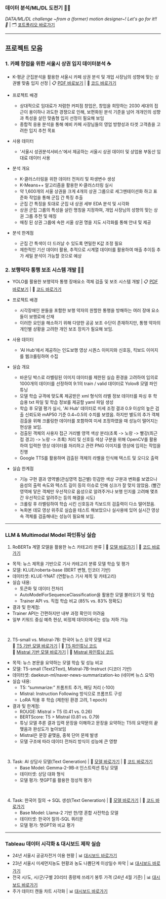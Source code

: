 ### 데이터 분석/ML/DL 도전기 👀💪 ###
*DATA/ML/DL challenge ~from a (former) motion designer~! Let's go for it!! 🚀* | 🗂️ [포트폴리오 바로가기](https://drive.google.com/file/d/1uE1UfkVBS8lrs2B1hkHzE9awkEiUAHpT/view?usp=drive_link)

---

## 프로젝트 모음 ##
### 1. 카페 창업을 위한 서울시 상권 입지 데이터분석 ☕️
- K-평균 군집분석을 활용한 서울시 카페 상권 분석 및 개업 사장님의 성향에 맞는 상권별 맞춤 입지 선정 | 📋 [PDF 바로보기](https://drive.google.com/file/d/1gEZTkoLJ_RqKsEN-mNNG49LKF7zvd6w-/view?usp=drive_link) | 📝 [코드 바로가기](https://github.com/edgeun/portfolio-24-25/tree/main/Python/Team_Project/Cafe_Commercial_Area)
- 프로젝트 배경
  - 상대적으로 임대료가 저렴한 커피점 창업은, 창업을 희망하는 2030 세대의 접근이 용이하나 과도한 경쟁으로 인해, 보편화된 분석 기준을 넘어 개개인의 성향과 특성을 살린 맞춤형 입지 선정이 필요해 보임
  - 종합적 응용 분석을 통해 예비 카페 사장님들의 영업 방향성과 타겟 고객층을 고려한 입지 추천 목표

- 사용 데이터
  - '서울시 성권분석서비스'에서 제공하는 서울시 상권 데이터 및 상업용 부동산 임대료 데이터 사용 

- 분석 개요
  - K-클러스터링을 위한 데이터 전처리 및 파생변수 생성
  - K-Means++ 알고리즘을 활용한 K-클러스터링 실시
  - 약 1,600개의 서울 상권을 크게 4개의 상권 그룹으로 세그멘테이션화 하고 표준화 작업을 통해 군집 간 특징 추출
  - 군집 간 특징을 토대로 군집 내 상권 세부 EDA 분석 및 시각화
  - 상권 군집 그룹의 특성을 살린 명칭을 지정하여, 개업 사장님의 성향의 맞는 상권 그룹 추천 및 매칭
  - 매칭 된 상권 그룹에 속한 서울 상권 명을 지도 시각화를 통해 안내 및 제공

- 분석 한계점
  - 군집 간 특색이 더 드러날 수 있도록 면밀한 K값 조정 필요
  - 제한적인 기산 데이터 활용, 추적으로 시계열 데이터를 활용하여 매출 추이등 추가 세밀 분석이 가능할 것으로 예상

### 2. 보행약자 통행 보조 시스템 개발 🧑‍🦽
- YOLO를 활용한 보행약자 통행 장애요소 객체 검출 및 보조 시스템 개발 | 📋 [PDF 바로보기](https://drive.google.com/file/d/1z32_ablLuO489azo5E76yaKwayVCcS5e/view?usp=drive_link) | 📝 [코드 바로가기](https://github.com/edgeun/portfolio-24-25/tree/main/Python/Team_Project/Walking_Object_Detection)
- 프로젝트 배경
  - 시각장애인 분들을 포함한 보행 약자의 원할한 통행을 방해하는 여러 장애 요소들이 보행로에 산재
  - 이러한 요인을 해소하기 위해 다양한 공공 보조 수단이 존재하지만, 통행 약자의 개인별 상황을 고려한 개인 보조 장치가 필요해 보임.

- 사용 데이터
  - 'AI Hub'에서 제공하는 인도보행 영상 시퀀스 이미지와 신호등, 킥보드 이미지를 웹크롤링하여 수집

- 실습 개요
  - 바운딩 박스로 라벨링된 이미지 데이터를 제한된 실습 환경을 고려하여 임의로 1000개의 데이터를 선정하여 9:1의 train / valid 데이터로 Yolov8 모델 파인튜닝
  - 모델 학습 규격에 맞도록 제공받은 xml 형식의 라벨 정보 데이터를 파싱 후 학습용 txt 파일 및 학습 정보를 제공할 yaml 파일 생성
  - 학습 후 모델 평가 실시, 'AI Hub' 데이터로 미세 조정 결과 0.9 이상의 높은 검출 신뢰도와 mAP50 기준 0.4~0.5의 수치를 보였음. 하지만 별도의 추가 객체 검출을 위해 크롤링한 데이터를 포함하여 미세 조정하였을 때 성능이 떨어지는 현상을 보임.
  - 검출된 객체의 사용자 접근 거리별 영역 색상 분리(초록 -> 노랑 -> 빨강(최근접 경고) -> 노랑 -> 초록) 처리 및 신호등 색상 구분을 위해 OpenCV를 활용하여 입력한 영상 데이터를 처리하고 관련 PNG 이미지를 영상에 입히는 작업을 진행
  - Google TTS를 활용하며 검출된 객체의 라벨을 인식해 텍스트 및 오디오 출력

- 실습 한계점
  - 기능 구현 결과 영역별(관심영역 접근별) 민감한 색상 구분과 변화를 보였으나 음성의 출력 속도와 텍스트 길이 등의 이슈로 인해 싱크가 잘 맞지 않았음. (빨간 영역에 닿은 객체만 우선적으로 음성으로 알려주거나 보행 인지를 고려해 몇초간 우선적으로 알려주는 등의 해결을 시도)
  - 크롤링 후 라벨링하여 학습 시킨 신호등과 킥보드의 검출력이 다소 떨어졌음.
  - 녹화본 데모 영상 위주로 실습을 테스트 해보았으나 실사용에 있어 실시간 영상 속 객체를 검출해내는 성능이 필요해 보임.

---

### LLM & Multimodal Model 파인튜닝 실습
1. RoBERTa 계열 모델을 활용한 뉴스 카테고리 분류 | 🤗 [모델 바로가기](https://huggingface.co/edgeun/roberta-base-klue-title-classification) | 📝 [코드 바로가기](https://github.com/edgeun/portfolio-24-25/blob/main/Python/STUDY/ML_DL/LLM_Finetuning_Text_Classification.ipynb)
- 목적: 뉴스 제목을 기반으로 기사 카테고리 분류 모델 학습 및 평가
- 모델: KLUE/roberta-base (BERT 변형, 인코더 기반)
- 데이터셋: KLUE-YNAT (연합뉴스 기사 제목 및 카테고리)
- 실습 내용:
  - 토큰화 및 데이터 전처리
  - AutoModelForSequenceClassification을 활용한 모델 불러오기 및 학습
  - Trainer API vs. 직접 학습 비교 (85% vs. 83% 정확도)
 - 결과 및 한계점:
  - Trainer API는 간편하지만 내부 과정 확인이 어려움
  - 일부 키워드 중심 예측 현상, 비정제 데이터에서는 성능 저하 가능 <br>

<br>

2. T5-small vs. Mistral-7B: 한국어 뉴스 요약 모델 비교 <br>
🤗 [T5 기반 모델 바로가기](https://huggingface.co/edgeun/t5-small-korean-news-summarizer) | 📝 [T5 파인튜닝 코드](https://github.com/edgeun/portfolio-24-25/blob/main/Python/STUDY/ML_DL/LLM_t5_small_korean_news_summarizer.ipynb) <br>
🤗 [Mistral 기반 모델 바로가기](https://huggingface.co/edgeun/mistral-7b-instruct-v0.1-korean-news-summarizer) | 📝 [Mistral 파인튜닝 코드](https://github.com/edgeun/portfolio-24-25/blob/main/Python/STUDY/ML_DL/LLM_Mistral_7B_Instruct_v0_1_Finetuning_Korean_News_summarizer.ipynb)
- 목적: 뉴스 본문을 요약하는 모델 학습 및 성능 비교
- 모델: T5-small (Text2Text), Mistral-7B-Instruct (디코더 기반)
- 데이터셋: daekeun-ml/naver-news-summarization-ko (네이버 뉴스 요약)
- 실습 내용:
  - T5: “summarize:” 프롬프트 추가, 패딩 처리 (-100)
  - Mistral: Instruction Following 방식으로 프롬프트 구성
  - LoRA 적용 후 학습 (제한된 환경 고려, 1 epoch)
- 결과 및 한계점:
  - ROUGE: Mistral > T5 (0.41 vs. 0.26)
  - BERTScore: T5 > Mistral (0.81 vs. 0.79)
  - 튜닝 모델 추론 결과 입력 문장을 이해하고 문장을 요약하는 T5의 요약문의 끝맺음과 완성도가 높아보임
  - Mistral은 문장 끝맺음, 중복 단어 문제 발생
  - 모델 구조에 따라 데이터 전처리 방식이 성능에 큰 영향 <br>
  
<br>

3. Task: AI 상담사 모델(Text Generation) | 🤗 [모델 바로가기](https://huggingface.co/edgeun/gemma-2-9b-it-ai-counselor) | 📝 [코드 바로가기](https://github.com/edgeun/portfolio-24-25/blob/main/Python/STUDY/ML_DL/LLM_Gemma_2_9B_it_FineTuning_AI_counselor.ipynb)
   - Base Model: Gemma-2-9B-it 인스트럭션 튜닝 모델
   - 데이터셋: 상담 대화 형식
   - 모델 평가: 챗GPT를 활용한 정성적 평가 <br>

<br>

4. Task: 한국어 질의 → SQL 생성(Text Generation) | 🤗 [모델 바로가기](https://huggingface.co/edgeun/yi-ko-6b-text2sql) | 📝 [코드 바로가기](https://github.com/edgeun/portfolio-24-25/blob/main/Python/STUDY/ML_DL/LLM_Finetuning_Text_Generation_Text2SQL.ipynb)
   - Base Model: Llama-2 기반 한/영 혼합 사전학습 모델
   - 데이터셋: 한국어 질의-SQL 쿼리문
   - 모델 평가: 챗GPT와 비교 평가 <br>
   
---

### Tableau 데이터 시각화 & 대시보드 제작 실습 ###
- 24년 서울시 공공자전거 이용 현황 | 📊 [대시보드 바로가기](https://public.tableau.com/views/01__17398849609510/1_1?:language=ko-KR&:sid=&:redirect=auth&:display_count=n&:origin=viz_share_link)
- 23년 서울시 미세먼지농도 현황과 농도 나쁨단계 이상일수 파악 | 📊 [대시보드 바로가기](https://public.tableau.com/views/02__17400408648250/1_1?:language=ko-KR&:sid=&:redirect=auth&:display_count=n&:origin=viz_share_link)
- 전국 시/도, 시/군/구별 20리터 종량제 쓰레기 봉투 가격 (24년 4월 기준) | 📊 [대시보드 바로가기](https://public.tableau.com/views/03__17400604327870/1_1?:language=ko-KR&:sid=&:redirect=auth&:display_count=n&:origin=viz_share_link)
- 주가 데이터 캔들 차트 시각화 | 📊 [대시보드 바로가기](https://public.tableau.com/app/profile/.48844816/viz/1_17405854821630/1_1)

